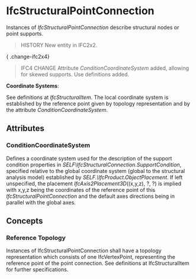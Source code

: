 # IfcStructuralPointConnection

Instances of _IfcStructuralPointConnection_ describe structural nodes or point supports.<!-- end of definition -->

> HISTORY New entity in IFC2x2.

{ .change-ifc2x4}
> IFC4 CHANGE Attribute _ConditionCoordinateSystem_ added, allowing for skewed supports. Use definitions added.

****Coordinate Systems****:

See definitions at _IfcStructuralItem_. The local coordinate system is established by the reference point given by topology representation and by the attribute _ConditionCoordinateSystem_.

## Attributes

### ConditionCoordinateSystem
Defines a coordinate system used for the description of the support condition properties in _SELF\IfcStructuralConnection.SupportCondition_, specified relative to the global coordinate system (global to the structural analysis model) established by _SELF.\IfcProduct.ObjectPlacement_. If left unspecified, the placement _IfcAxis2Placement3D_((x,y,z), ?, ?) is implied with x,y,z being the coordinates of the reference point of this _IfcStructuralPointConnection_ and the default axes directions being in parallel with the global axes.

## Concepts

### Reference Topology

Instances of IfcStructuralPointConnection shall have a topology representation which consists of one IfcVertexPoint, representing the reference point of the point connection. See definitions at IfcStructuralItem for further specifications.

